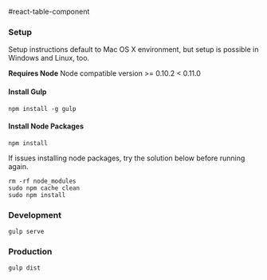 #react-table-component

### Setup

Setup instructions default to Mac OS X environment, but setup is possible in Windows and Linux, too.

**Requires Node** Node compatible version >= 0.10.2 < 0.11.0

#### Install Gulp

```
npm install -g gulp
```

#### Install Node Packages

```
npm install
```

If issues installing node packages, try the solution below before running again.

```
rm -rf node_modules
sudo npm cache clean
sudo npm install
```

### Development

```
gulp serve
```

### Production

```
gulp dist
```
